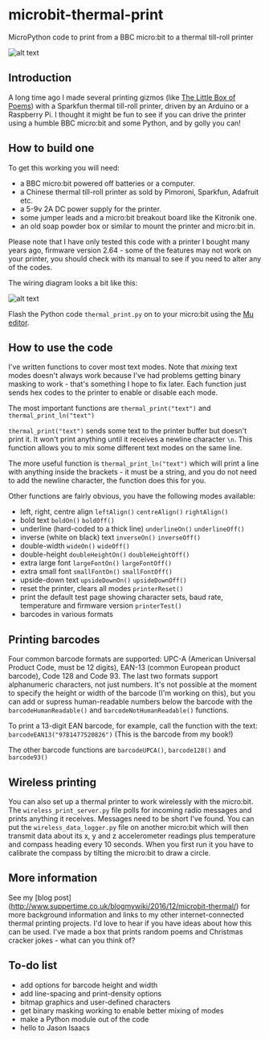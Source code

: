# microbit-thermal-print
MicroPython code to print from a BBC micro:bit to a thermal till-roll printer

![alt text](http://www.suppertime.co.uk/blogmywiki/wp-content/uploads/2016/12/thermal-demo.jpg)

## Introduction
A long time ago I made several printing gizmos (like [The Little Box of Poems](http://www.suppertime.co.uk/blogmywiki/little-box-of-poems/)) with a Sparkfun thermal till-roll printer, driven by an Arduino or a 
Raspberry Pi. 
I thought it might be fun to see if you can drive the printer using a humble BBC micro:bit and some Python, and by golly 
you can!

## How to build one

To get this working you will need:
* a BBC micro:bit powered off batteries or a computer.
* a Chinese thermal till-roll printer as sold by Pimoroni, Sparkfun, Adafruit etc.
* a 5-9v 2A DC power supply for the printer.
* some jumper leads and a micro:bit breakout board like the Kitronik one.
* an old soap powder box or similar to mount the printer and micro:bit in.

Please note that I have only tested this code with a printer I bought many years ago, firmware version 2.64 - some of the 
features may not work on your printer, you should check with its manual to see if you need to alter any of the codes.

The wiring diagram looks a bit like this:

![alt text](http://www.suppertime.co.uk/blogmywiki/wp-content/uploads/2016/12/microbit-thermal-print_bb2.png)

Flash the Python code `thermal_print.py` on to your micro:bit using the [Mu editor](https://codewith.mu).

## How to use the code

I've written functions to cover most text modes. Note that _mixing_ text modes doesn't always work because I've had problems getting binary masking to work - that's something I hope to fix later. Each function just sends hex codes to the printer to enable or disable each mode.

The most important functions are `thermal_print("text")` and `thermal_print_ln("text")`

`thermal_print("text")` sends some text to the printer buffer but doesn't print it. It won't print anything until it receives a newline character `\n`. This function allows you to mix some different text modes on the same line.

The more useful function is `thermal_print_ln("text")` which will print a line with anything inside the brackets - it must be a string, and you do not need to add the newline character, the function does this for you.

Other functions are fairly obvious, you have the following modes available:
* left, right, centre align `leftAlign()` `centreAlign()` `rightAlign()`
* bold text `boldOn()` `boldOff()` 
* underline (hard-coded to a thick line) `underlineOn()` `underlineOff()`
* inverse (white on black) text `inverseOn()` `inverseOff()`
* double-width `wideOn()` `wideOff()`
* double-height `doubleHeightOn()` `doubleHeightOff()`
* extra large font `largeFontOn()` `largeFontOff()`
* extra small font `smallFontOn()` `smallFontOff()`
* upside-down text `upsideDownOn()` `upsideDownOff()`
* reset the printer, clears all modes `printerReset()`
* print the default test page showing character sets, baud rate, temperature and firmware version `printerTest()`
* barcodes in various formats 

## Printing barcodes

Four common barcode formats are supported: UPC-A (American Universal Product Code, must be 12 digits), EAN-13 (common European product barcode), Code 128 and Code 93. The last two formats support alphanumeric characters, not just numbers. It's not possible at the moment to specify the height or width of the barcode (I'm working on this), but you can add or supress human-readable numbers below the barcode with the `barcodeHumanReadable()` and `barcodeNotHumanReadable()` functions.

To print a 13-digit EAN barcode, for example, call the function with the text:
`barcodeEAN13("9781477520826")`
(This is the barcode from my book!)

The other barcode functions are `barcodeUPCA()`, `barcode128()` and `barcode93()`

## Wireless printing

You can also set up a thermal printer to work wirelessly with the micro:bit. The `wireless_print_server.py` file polls for incoming radio messages and prints anything it receives. Messages need to be short I've found. You can put the `wireless_data_logger.py` file on another micro:bit which will then transmit data about its x, y and z accelerometer readings plus temperature and compass heading every 10 seconds. When you first run it you have to calibrate the compass by tilting the micro:bit to draw a circle.

## More information 

See my [blog post] (http://www.suppertime.co.uk/blogmywiki/2016/12/microbit-thermal/) for more background information and links to my other internet-connected thermal printing projects. I'd love to hear if you have ideas about how this can be used. I've made a box that prints random poems and Christmas cracker jokes - what can you think of?

## To-do list
* add options for barcode height and width
* add line-spacing and print-density options
* bitmap graphics and user-defined characters
* get binary masking working to enable better mixing of modes
* make a Python module out of the code
* hello to Jason Isaacs
